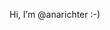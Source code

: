 Hi, I’m @anarichter 
:-)

<!--- 
- 👀 I’m interested in ...
- 🌱 I’m currently learning ...
--->


<!---
anarichter/anarichter is a ✨ special ✨ repository because its `README.md` (this file) appears on your GitHub profile.
You can click the Preview link to take a look at your changes.
--->
